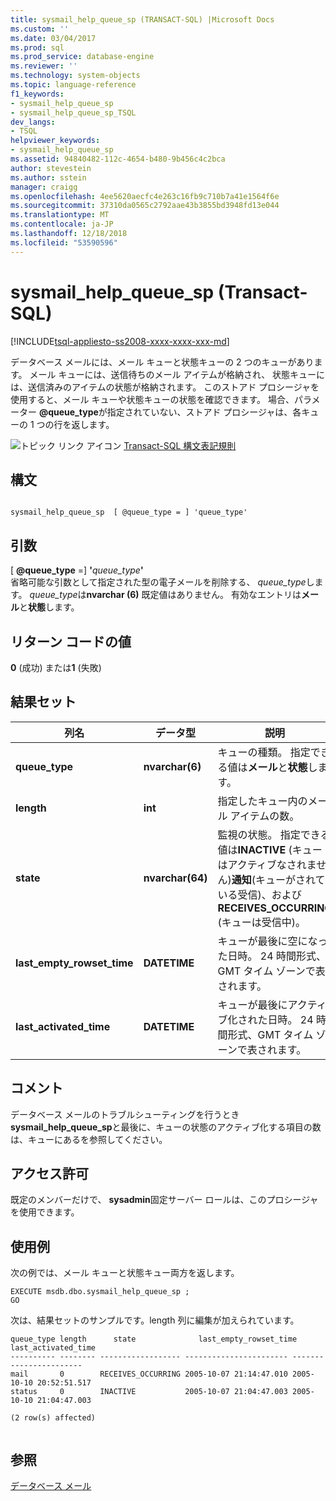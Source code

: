 ```yaml
---
title: sysmail_help_queue_sp (TRANSACT-SQL) |Microsoft Docs
ms.custom: ''
ms.date: 03/04/2017
ms.prod: sql
ms.prod_service: database-engine
ms.reviewer: ''
ms.technology: system-objects
ms.topic: language-reference
f1_keywords:
- sysmail_help_queue_sp
- sysmail_help_queue_sp_TSQL
dev_langs:
- TSQL
helpviewer_keywords:
- sysmail_help_queue_sp
ms.assetid: 94840482-112c-4654-b480-9b456c4c2bca
author: stevestein
ms.author: sstein
manager: craigg
ms.openlocfilehash: 4ee5620aecfc4e263c16fb9c710b7a41e1564f6e
ms.sourcegitcommit: 37310da0565c2792aae43b3855bd3948fd13e044
ms.translationtype: MT
ms.contentlocale: ja-JP
ms.lasthandoff: 12/18/2018
ms.locfileid: "53590596"
---
```

# <a name="sysmailhelpqueuesp-transact-sql"></a>sysmail_help_queue_sp (Transact-SQL)
[!INCLUDE[tsql-appliesto-ss2008-xxxx-xxxx-xxx-md](../../includes/tsql-appliesto-ss2008-xxxx-xxxx-xxx-md.md)]

  データベース メールには、メール キューと状態キューの 2 つのキューがあります。 メール キューには、送信待ちのメール アイテムが格納され、 状態キューには、送信済みのアイテムの状態が格納されます。 このストアド プロシージャを使用すると、メール キューや状態キューの状態を確認できます。 場合、パラメーター **@queue_type**が指定されていない、ストアド プロシージャは、各キューの 1 つの行を返します。  
  
 ![トピック リンク アイコン](../../database-engine/configure-windows/media/topic-link.gif "トピック リンク アイコン") [Transact-SQL 構文表記規則](../../t-sql/language-elements/transact-sql-syntax-conventions-transact-sql.md)  
  
## <a name="syntax"></a>構文  
  
```  
  
sysmail_help_queue_sp  [ @queue_type = ] 'queue_type'  
```  
  
## <a name="arguments"></a>引数  
 [ **@queue_type** =] **'**_queue_type_**'**  
 省略可能な引数として指定された型の電子メールを削除する、 *queue_type*します。 *queue_type*は**nvarchar (6)** 既定値はありません。 有効なエントリは**メール**と**状態**します。  
  
## <a name="return-code-values"></a>リターン コードの値  
 **0** (成功) または**1** (失敗)  
  
## <a name="result-set"></a>結果セット  
  
|列名|データ型|説明|  
|-----------------|---------------|-----------------|  
|**queue_type**|**nvarchar(6)**|キューの種類。 指定できる値は**メール**と**状態**します。|  
|**length**|**int**|指定したキュー内のメール アイテムの数。|  
|**state**|**nvarchar(64)**|監視の状態。 指定できる値は**INACTIVE** (キューはアクティブなされません)**通知**(キューがされている受信)、および**RECEIVES_OCCURRING** (キューは受信中)。|  
|**last_empty_rowset_time**|**DATETIME**|キューが最後に空になった日時。 24 時間形式、GMT タイム ゾーンで表されます。|  
|**last_activated_time**|**DATETIME**|キューが最後にアクティブ化された日時。 24 時間形式、GMT タイム ゾーンで表されます。|  
  
## <a name="remarks"></a>コメント  
 データベース メールのトラブルシューティングを行うとき**sysmail_help_queue_sp**と最後に、キューの状態のアクティブ化する項目の数は、キューにあるを参照してください。  
  
## <a name="permissions"></a>アクセス許可  
 既定のメンバーだけで、 **sysadmin**固定サーバー ロールは、このプロシージャを使用できます。  
  
## <a name="examples"></a>使用例  
 次の例では、メール キューと状態キュー両方を返します。  
  
```  
EXECUTE msdb.dbo.sysmail_help_queue_sp ;  
GO  
```  
  
 次は、結果セットのサンプルです。length 列に編集が加えられています。  
  
```  
queue_type length      state              last_empty_rowset_time  last_activated_time  
---------- -------- ------------------ ----------------------- -----------------------  
mail       0        RECEIVES_OCCURRING 2005-10-07 21:14:47.010 2005-10-10 20:52:51.517  
status     0        INACTIVE           2005-10-07 21:04:47.003 2005-10-10 21:04:47.003  
  
(2 row(s) affected)  
  
```  
  
## <a name="see-also"></a>参照  
 [データベース メール](../../relational-databases/database-mail/database-mail.md)  
  
  
